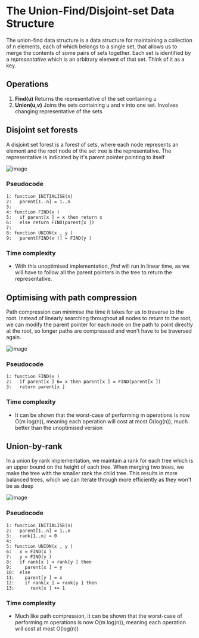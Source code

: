 # The Union-Find/Disjoint-set Data Structure
The union-find data structure is a data structure for maintaining a collection of n elements, each of which belongs to a single set, that allows us to merge the contents of some pairs of sets together. Each set is identified by a *representative* which is an arbitrary element of that set. Think of it as a key. 

## Operations
1. **Find(u)** Returns the representative of the set containing u
2. **Union(u,v)** Joins the sets containing u and v into one set. Involves changing representative of the sets

## Disjoint set forests
A disjoint set forest is a forest of sets, where each node represents an element and the root node of the set tree is the representative. The representative is indicated by it's parent pointer pointing to itself

![image](https://github.com/awat0045/FIT2004-notes/assets/140218451/5763f232-a5c1-497f-b16f-d840149ca8c3)

### Pseudocode 
```
1: function INITIALISE(n)
2:   parent[1..n] = 1..n
3:
4: function FIND(x )
5:   if parent[x ] = x then return x
6:   else return FIND(parent[x ])
7:
8: function UNION(x , y )
9:   parent[FIND(x )] = FIND(y )
```

### Time complexity
- With this unoptimised implementation, *find* will run in linear time, as we will have to follow all the parent pointers in the tree to return the representative.

## Optimising with path compression
Path compression can minimise the time it takes for us to traverse to the root. Instead of linearly searching throughout all nodes to return to the root, we can modify the parent pointer for each node on the path to point directly at the root, so longer paths are compressed and won't have to be traversed again.

![image](https://github.com/awat0045/FIT2004-notes/assets/140218451/2d206b0e-de7a-4568-b0f0-467c884e9be2)

### Pseudocode
```
1: function FIND(x )
2:   if parent[x ] 6= x then parent[x ] = FIND(parent[x ])
3:   return parent[x ]
```

### Time complexity
- It can be shown that the worst-case of performing m operations is now O(m log(n)), meaning each operation will cost at most O(log(n)), much better than the unoptimised version

## Union-by-rank
In a union by rank implementation, we maintain a rank for each tree which is an upper bound on the height of each tree. When merging two trees, we make the tree with the smaller rank the child tree. This results in more balanced trees, which we can iterate through more efficiently as they won't be as deep

![image](https://github.com/awat0045/FIT2004-notes/assets/140218451/90a1df62-54de-4092-bafd-6487515321ae)


### Pseudocode
```
1: function INITIALISE(n)
2:   parent[1..n] = 1..n
3:   rank[1..n] = 0
4:
5: function UNION(x , y )
6:   x = FIND(x )
7:   y = FIND(y )
8:   if rank[x ] < rank[y ] then
9:     parent[x ] = y
10:  else
11:    parent[y ] = x
12:    if rank[x ] = rank[y ] then
13:      rank[x ] += 1

```

### Time complexity
- Much like path compression, it can be shown that the worst-case of performing m operations is now O(m log(n)), meaning each operation will cost at most O(log(n))
